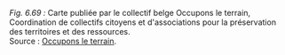 *Fig. 6.69 :* Carte publiée par le collectif belge Occupons le terrain, Coordination de collectifs citoyens et d'associations pour la préservation des territoires et des ressources.  
Source : [Occupons le terrain](http://occuponsleterrain.be/).